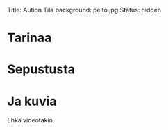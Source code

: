 Title: Aution Tila
background: pelto.jpg
Status: hidden

# Tarinaa

# Sepustusta


# Ja kuvia
 Ehkä videotakin.
